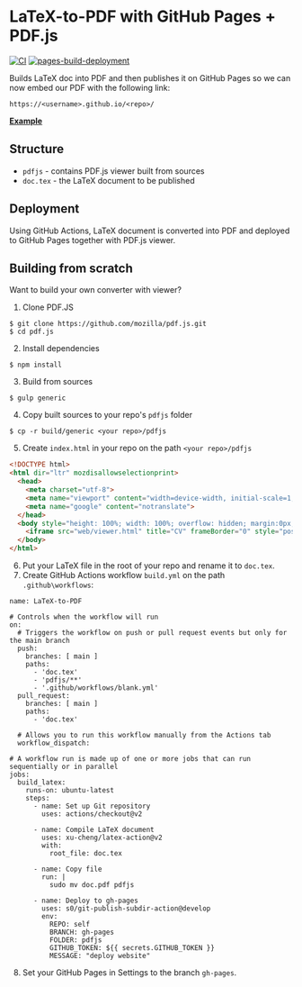 # LaTeX-to-PDF with GitHub Pages + PDF.js

[![CI](https://github.com/xtenzQ/latex-pdfjs-viewer/actions/workflows/blank.yml/badge.svg)](https://github.com/xtenzQ/latex-pdfjs-viewer/actions/workflows/blank.yml) [![pages-build-deployment](https://github.com/xtenzQ/latex-pdfjs-viewer/actions/workflows/pages/pages-build-deployment/badge.svg?branch=gh-pages)](https://github.com/xtenzQ/latex-pdfjs-viewer/actions/workflows/pages/pages-build-deployment)

Builds LaTeX doc into PDF and then publishes it on GitHub Pages so we can now embed our PDF with the following link:
```
https://<username>.github.io/<repo>/
```
**[Example](https://rusetskii.dev/latex-pdfjs-viewer/)**

## Structure

- `pdfjs` - contains PDF.js viewer built from sources
- `doc.tex` - the LaTeX document to be published

## Deployment

Using GitHub Actions, LaTeX document is converted into PDF and deployed to GitHub Pages together with PDF.js viewer.

## Building from scratch

Want to build your own converter with viewer?
1. Clone PDF.JS
```
$ git clone https://github.com/mozilla/pdf.js.git
$ cd pdf.js
```
2. Install dependencies
```
$ npm install
```
3. Build from sources
```
$ gulp generic
```
4. Copy built sources to your repo's `pdfjs` folder
```
$ cp -r build/generic <your repo>/pdfjs
```
5. Create `index.html` in your repo on the path `<your repo>/pdfjs`
```HTML
<!DOCTYPE html>
<html dir="ltr" mozdisallowselectionprint>
  <head>
    <meta charset="utf-8">
    <meta name="viewport" content="width=device-width, initial-scale=1, maximum-scale=1">
    <meta name="google" content="notranslate">
  </head>
  <body style="height: 100%; width: 100%; overflow: hidden; margin:0px; background-color: rgb(82, 86, 89);">
    <iframe src="web/viewer.html" title="CV" frameBorder="0" style="position:absolute; left: 0; top: 0;" width="100%" height="100%">
  </body>
</html>
```
6. Put your LaTeX file in the root of your repo and rename it to `doc.tex`.
7. Create GitHub Actions workflow `build.yml` on the path `.github\workflows`:
```YML
name: LaTeX-to-PDF

# Controls when the workflow will run
on:
  # Triggers the workflow on push or pull request events but only for the main branch
  push:
    branches: [ main ]
    paths:
      - 'doc.tex'
      - 'pdfjs/**'
      - '.github/workflows/blank.yml'
  pull_request:
    branches: [ main ]
    paths:
      - 'doc.tex'

  # Allows you to run this workflow manually from the Actions tab
  workflow_dispatch:

# A workflow run is made up of one or more jobs that can run sequentially or in parallel
jobs:
  build_latex:
    runs-on: ubuntu-latest
    steps:
      - name: Set up Git repository
        uses: actions/checkout@v2
        
      - name: Compile LaTeX document
        uses: xu-cheng/latex-action@v2
        with:
          root_file: doc.tex
          
      - name: Copy file
        run: |
          sudo mv doc.pdf pdfjs

      - name: Deploy to gh-pages
        uses: s0/git-publish-subdir-action@develop
        env:
          REPO: self
          BRANCH: gh-pages
          FOLDER: pdfjs
          GITHUB_TOKEN: ${{ secrets.GITHUB_TOKEN }}
          MESSAGE: "deploy website"
```
8. Set your GitHub Pages in Settings to the branch `gh-pages`.

